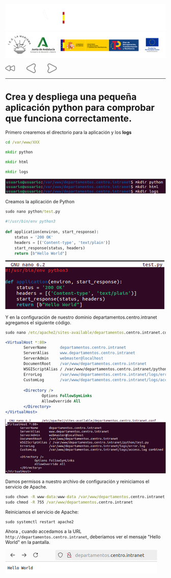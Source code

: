 ![](/.resGen/_bannerD.png#gh-dark-mode-only)
![](/.resGen/_bannerL.png#gh-light-mode-only)

<a href="/ServidoresWeb/readme.md"><img src="/.resGen/_back.svg" width="30"></a>
&emsp;&emsp;
<a href="4.md"><img src="/.resGen/_arrow_r.svg" width="30"></a>
&emsp;&emsp;
<a href="6.md"><img src="/.resGen/_arrow.svg" width="30"></a>

---

# Crea y despliega una pequeña aplicación python para comprobar que funciona correctamente.

Primero crearemos el directorio para la aplicación y los **logs**

``` cmd
cd /var/www/XXX
```

``` cmd
mkdir python
```

``` cmd
mkdir html
```

``` cmd
mkdir logs
```

![](img/35.png)

Creamos la aplicación de Python

``` cmd
sudo nano python/test.py
```

``` python
#!/usr/bin/env python3

def application(environ, start_response):
    status = '200 OK'
    headers = [('Content-type', 'text/plain')]
    start_response(status, headers)
    return [b"Hello World"]
```

![](img/37.png)

Y en la configuración de nuestro dominio departamentos.centro.intranet agregamos el siguiente código.

``` cmd
sudo nano /etc/apache2/sites-available/departamentos.centro.intranet.conf
```

``` apache
<VirtualHost *:80>
        ServerName      departamentos.centro.intranet
        ServerAlias     www.departamentos.centro.intranet
        ServerAdmin     webmaster@localhost
        DocumentRoot    /var/www/departamentos.centro.intranet
        WSGIScriptAlias / /var/www/departamentos.centro.intranet/python/test.py
        ErrorLog        /var/www/departamentos.centro.intranet/logs/error.log
        CustomLog       /var/www/departamentos.centro.intranet/logs/access.log combined

        <Directory />
                Options FollowSymLinks
                AllowOverride All
        </Directory>
</VirtualHost>
```

![](img/38.png)

Damos permisos a nuestro archivo de configuración y reiniciamos el servicio de Apache.

```cmd
sudo chown -R www-data:www-data /var/www/departamentos.centro.intranet
sudo chmod -R 755 /var/www/departamentos.centro.intranet
```

Reiniciamos el servicio de Apache:

``` cmd
sudo systemctl restart apache2
```

Ahora , cuando accedamos a la URL `http://departamentos.centro.intranet`, deberíamos ver el mensaje "Hello World" en la pantalla.

![](img/39.png)
